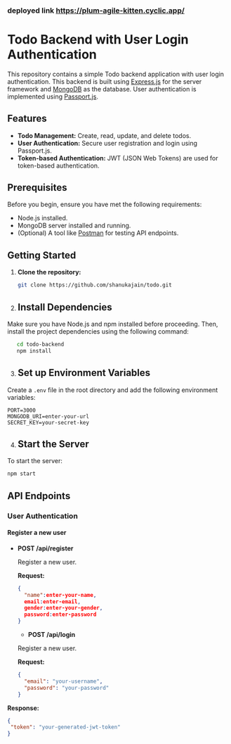 ### deployed link https://plum-agile-kitten.cyclic.app/
# Todo Backend with User Login Authentication

This repository contains a simple Todo backend application with user login authentication. This backend is built using [Express.js](https://expressjs.com/) for the server framework and [MongoDB](https://www.mongodb.com/) as the database. User authentication is implemented using [Passport.js](http://www.passportjs.org/).

## Features

- **Todo Management:** Create, read, update, and delete todos.
- **User Authentication:** Secure user registration and login using Passport.js.
- **Token-based Authentication:** JWT (JSON Web Tokens) are used for token-based authentication.

## Prerequisites

Before you begin, ensure you have met the following requirements:

- Node.js installed.
- MongoDB server installed and running.
- (Optional) A tool like [Postman](https://www.postman.com/) for testing API endpoints.

## Getting Started

1. **Clone the repository:**

   ```bash
   git clone https://github.com/shanukajain/todo.git

2. ## Install Dependencies

Make sure you have Node.js and npm installed before proceeding. Then, install the project dependencies using the following command:
```bash
   cd todo-backend
   npm install
```
   
3. ## Set up Environment Variables

Create a `.env` file in the root directory and add the following environment variables:

```env
PORT=3000
MONGODB_URI=enter-your-url
SECRET_KEY=your-secret-key
```
4. ## Start the Server

To start the server:
   ```bash
   npm start
```
## API Endpoints

### User Authentication

#### Register a new user

- **POST /api/register**

  Register a new user.

  **Request:**

  ```json
  {
    "name":enter-your-name,
    email:enter-email,
    gender:enter-your-gender,
    password:enter-password
  }
   ```
  - **POST /api/login**

  Register a new user.

  **Request:**

  ```json
  {
    "email": "your-username",
    "password": "your-password"
  }
 **Response:**
 ```json
{
  "token": "your-generated-jwt-token"
}

